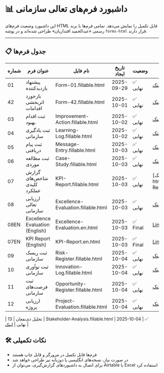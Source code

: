 # 📊 داشبورد فرم‌های تعالی سازمانی

این داشبورد وضعیت فرم‌های HTML قابل تکمیل را نمایش می‌دهد. تمامی فرم‌ها با برند رسمی «عبدالحمید اقتداریان» طراحی شده‌اند و در پوشه `forms-html` قرار دارند.

---

## 📋 جدول فرم‌ها

| شماره | عنوان فرم | نام فایل | تاریخ ایجاد | وضعیت | لینک |
|-------|------------|-----------|--------------|--------|-------|
| 01 | پیشنهاد بازدیدکننده | Form-01.fillable.html | 2025-09-29 | ✅ نهایی | [لینک](forms-html/Form-01.fillable.html) |
| 42 | بازخورد اثربخشی اقدامات | Form-42.fillable.html | 2025-10-01 | ✅ نهایی | [لینک](forms-html/Form-42.fillable.html) |
| 03 | ثبت اقدام بهبود | Improvement-Action.fillable.html | 2025-10-02 | ✅ نهایی | [لینک](forms-html/Improvement-Action.fillable.html) |
| 04 | ثبت یادگیری سازمانی | Learning-Log.fillable.html | 2025-10-02 | ✅ نهایی | [لینک](forms-html/Learning-Log.fillable.html) |
| 05 | ثبت پیام دریافتی | Message-Entry.fillable.html | 2025-10-03 | ✅ نهایی | [لینک](forms-html/Message-Entry.fillable.html) |
| 06 | ثبت مطالعه موردی | Case-Study.fillable.html | 2025-10-03 | ✅ نهایی | [لینک](forms-html/Case-Study.fillable.html) 
| 07 | گزارش شاخص‌های کلیدی عملکرد | KPI-Report.fillable.html | 2025-10-03 | ✅ نهایی | [لینک](forms-html/KPI-Report.fillable.html
| 08 | ارزیابی تعالی سازمانی | Excellence-Evaluation.fillable.html | 2025-10-03 | ✅ نهایی | [لینک](forms-html/Excellence-Evaluation.fillable.html) |
| 08EN | Excellence Evaluation (English) | Excellence-Evaluation.en.html | 2025-10-03 | ✅ Final | [Link](forms-html/Excellence-Evaluation.en.html) |
| 07EN | KPI Report (English) | KPI-Report.en.html | 2025-10-03 | ✅ Final | [Link](forms-html/KPI-Report.en.html) |
| 09 | ثبت ریسک سازمانی | Risk-Register.fillable.html | 2025-10-04 | ✅ نهایی | [لینک](forms-html/Risk-Register.fillable.html) |
| 10 | ثبت نوآوری سازمانی | Innovation-Log.fillable.html | 2025-10-04 | ✅ نهایی | [لینک](forms-html/Innovation-Log.fillable.html) |
| 11 | ثبت فرصت‌های سازمانی | Opportunity-Register.fillable.html | 2025-10-04 | ✅ نهایی | [لینک](forms-html/Opportunity-Register.fillable.html) |
| 12 | ارزیابی پروژه | Project-Evaluation.fillable.html | 2025-10-04 | ✅ نهایی | [لینک](forms-html/Project-Evaluation.fillable.html) |

| 13 | تحلیل ذی‌نفعان | Stakeholder-Analysis.fillable.html | 2025-10-04 | ✅ نهایی | [لینک](forms-html/Stakeholder-Analysis.fillable.html) |

## 🛠️ نکات تکمیلی

- فرم‌ها قابل تکمیل در مرورگر و قابل چاپ هستند  
- در صورت نیاز، نسخه‌های انگلیسی یا دو‌زبانه نیز طراحی خواهد شد  
- برای اتصال به داشبوردهای گزارش‌گیری، می‌توان از Airtable یا Excel استفاده کرد


